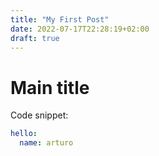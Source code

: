 ```yaml
---
title: "My First Post"
date: 2022-07-17T22:28:19+02:00
draft: true
---
```


# Main title

Code snippet:
```yaml
hello:
  name: arturo
```
